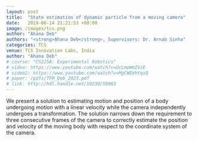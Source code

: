 ```yaml
---
layout: post
title:  "State estimation of dynamic particle from a moving camera"
date:   2019-06-14 21:21:53 +00:00
image: /images/tcs.png
author: "Ahana Deb"
authors: "<strong>Ahana Deb</strong>, Supervisors: Dr. Arnab Sinha"
categories: TCS
venue: TCS Innovation Labs, India
author: "Ahana Deb"
# course: "CS225A: Experimental Robotics"
# video: https://www.youtube.com/watch?v=UcLmpWmIVzE
# video2: https://www.youtube.com/watch?v=MgCWEkhtqiQ
# paper: /pdfs/TFM_Deb_2023.pdf
# link: http://hdl.handle.net/10230/58063
---
```

We present a solution to estimating motion and position of a body undergoing motion with a linear velocity while the camera independently undergoes a transformation. The solution narrows down the requirement to three consecutive frames of the camera to correctly estimate the position and velocity of the moving body with respect to the coordinate system of the camera.

<!-- [CS225A Paper](/pdfs/cs225a.pdf){:target="_blank"}

[Short demo video on YouTube](https://www.youtube.com/watch?v=UcLmpWmIVzE)

[Longer demo video on YouTube](https://www.youtube.com/watch?v=MgCWEkhtqiQ)

<center>
<iframe src="http://www.youtube.com/embed/MgCWEkhtqiQ" frameborder="0" height="315" width="560"></iframe>
</center> -->